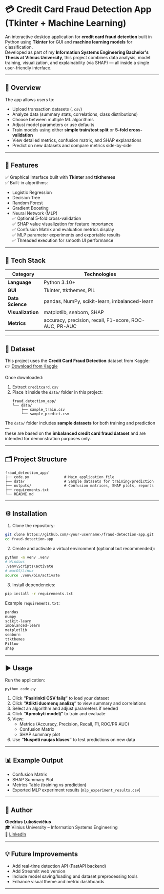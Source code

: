 # 💳 Credit Card Fraud Detection App (Tkinter + Machine Learning)

An interactive desktop application for **credit card fraud detection** built in Python using **Tkinter** for GUI and **machine learning models** for classification.  
Developed as part of my **Information Systems Engineering Bachelor's Thesis at Vilnius University**, this project combines data analysis, model training, visualization, and explainability (via SHAP) — all inside a single user-friendly interface.

---

## 🧠 Overview

The app allows users to:
- Upload transaction datasets (`.csv`)
- Analyze data (summary stats, correlations, class distributions)
- Choose between multiple ML algorithms  
- Adjust model parameters or use defaults  
- Train models using either **simple train/test split** or **5-fold cross-validation**
- View detailed metrics, confusion matrix, and SHAP explanations
- Predict on new datasets and compare metrics side-by-side

---

## 🧩 Features

✅ Graphical Interface built with **Tkinter** and **ttkthemes**  
✅ Built-in algorithms:
- Logistic Regression  
- Decision Tree  
- Random Forest  
- Gradient Boosting  
- Neural Network (MLP)  
✅ Optional 5-fold cross-validation  
✅ SHAP value visualization for feature importance  
✅ Confusion Matrix and evaluation metrics display  
✅ MLP parameter experiments and exportable results  
✅ Threaded execution for smooth UI performance  

---

## 🧰 Tech Stack

| Category | Technologies |
|-----------|--------------|
| **Language** | Python 3.10+ |
| **GUI** | Tkinter, ttkthemes, PIL |
| **Data Science** | pandas, NumPy, scikit-learn, imbalanced-learn |
| **Visualization** | matplotlib, seaborn, SHAP |
| **Metrics** | accuracy, precision, recall, F1-score, ROC-AUC, PR-AUC |

---

## 📂 Dataset

This project uses the **Credit Card Fraud Detection** dataset from Kaggle:  
👉 [Download from Kaggle](https://www.kaggle.com/datasets/mlg-ulb/creditcardfraud)

Once downloaded:
1. Extract `creditcard.csv`
2. Place it inside the `data/` folder in this project:
   ```
   fraud_detection_app/
   └── data/
       ├── sample_train.csv
       └── sample_predict.csv
   ```

The `data/` folder includes **sample datasets** for both training and prediction —  
these are based on the **imbalanced credit card fraud dataset** and are intended for demonstration purposes only.

---

## 🗂️ Project Structure

```
fraud_detection_app/
├── code.py                # Main application file
├── data/                  # Sample datasets for training/prediction
├── outputs/               # Confusion matrices, SHAP plots, reports
├── requirements.txt
└── README.md
```

---

## ⚙️ Installation

1. Clone the repository:
```bash
git clone https://github.com/<your-username>/fraud-detection-app.git
cd fraud-detection-app
```

2. Create and activate a virtual environment (optional but recommended):
```bash
python -m venv .venv
# Windows
.venv\Scripts\activate
# macOS/Linux
source .venv/bin/activate
```

3. Install dependencies:
```bash
pip install -r requirements.txt
```

Example `requirements.txt`:
```txt
pandas
numpy
scikit-learn
imbalanced-learn
matplotlib
seaborn
ttkthemes
Pillow
shap
```

---

## ▶️ Usage

Run the application:
```bash
python code.py
```

1. Click **“Pasirinkti CSV failą”** to load your dataset  
2. Click **“Atlikti duomenų analizę”** to view summary and correlations  
3. Select an algorithm and adjust parameters if needed  
4. Click **“Apmokyti modelį”** to train and evaluate  
5. View:
   - Metrics (Accuracy, Precision, Recall, F1, ROC/PR AUC)
   - Confusion Matrix  
   - SHAP summary plot  
6. Use **“Nuspėti naujas klases”** to test predictions on new data  

---

## 📊 Example Output

- Confusion Matrix  
- SHAP Summary Plot  
- Metrics Table (training vs prediction)  
- Exported MLP experiment results (`mlp_experiment_results.csv`)

---

## 🧾 Author

**Giedrius Lukoševičius**  
🎓 Vilnius University – Information Systems Engineering  
📧 [LinkedIn](https://www.linkedin.com/in/giedrius-it-dev/)

---

## 💡 Future Improvements

- Add real-time detection API (FastAPI backend)  
- Add Streamlit web version  
- Include model saving/loading and dataset preprocessing tools  
- Enhance visual theme and metric dashboards  

---

